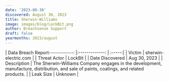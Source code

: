 ```yaml
---
date: '2023-08-30'
discovered: August 30, 2023
title: Sherwin-Williams
image: images/blog/LockBit.png
author: Breachsense Support
draft: false
yearmonths: 2023/august
---
```


| Data Breach Report------------:     |:-------------:    | :-----:|
| Victim      | sherwin-electric.com      | 
| Threat Actor      | LockBit      | 
| Date Discovered      | Aug 30, 2023      | 
| Description      | The Sherwin-Williams Company engages in the development, manufacture, distribution, and sale of paints, coatings, and related products.      | 
| Leak Size      | Unknown      | 

